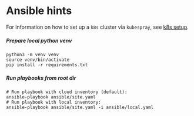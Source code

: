 # Ansible hints

For information on how to set up a `k8s` cluster via `kubespray`, see [k8s setup](k8s_setup/README.md).

##### Prepare local python venv
```shell
python3 -m venv venv
source venv/bin/activate
pip install -r requirements.txt
```

##### Run playbooks from root dir 

```shell
# Run playbook with cloud inventory (default): 
ansible-playbook ansible/site.yaml
# Run playbook with local inventory:
ansible-playbook ansible/site.yaml -i ansible/local.yaml
```
